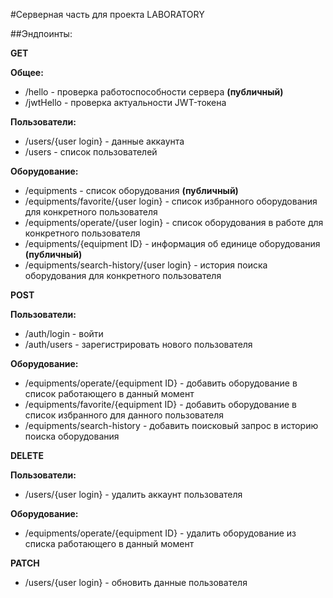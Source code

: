 #Серверная часть для проекта LABORATORY

##Эндпоинты:

**GET**

**Общее:**
* /hello - проверка работоспособности сервера **(публичный)**
* /jwtHello - проверка актуальности JWT-токена  

**Пользователи:**
* /users/{user login} - данные аккаунта  
* /users - список пользователей  

**Оборудование:**
* /equipments - список оборудования  **(публичный)**  
* /equipments/favorite/{user login} - список избранного оборудования для конкретного пользователя  
* /equipments/operate/{user login} - список оборудования в работе для конкретного пользователя  
* /equipments/{equipment ID} - информация об единице оборудования **(публичный)**  
* /equipments/search-history/{user login} - история поиска оборудования для конкретного пользователя  

**POST**

**Пользователи:**
* /auth/login - войти  
* /auth/users - зарегистрировать нового пользователя  

**Оборудование:**
* /equipments/operate/{equipment ID} - добавить оборудование в список работающего в данный момент  
* /equipments/favorite/{equipment ID} - добавить оборудование в список избранного для данного пользователя  
* /equipments/search-history - добавить поисковый запрос в историю поиска оборудования  

**DELETE**

**Пользователи:**
* /users/{user login} - удалить аккаунт пользователя  

**Оборудование:**
* /equipments/operate/{equipment ID} - удалить оборудование из списка работающего в данный момент  

**PATCH**  
* /users/{user login} - обновить данные пользователя
